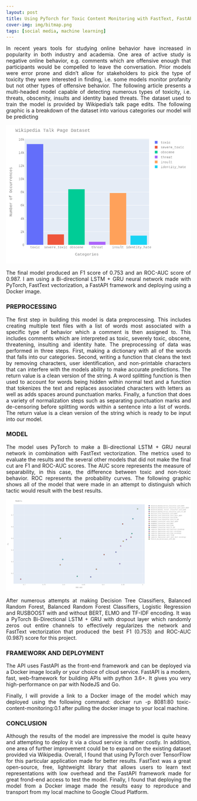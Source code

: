 ```yaml
---
layout: post
title: Using PyTorch for Toxic Content Monitoring with FastText, FastAPI and Docker
cover-img: img/bitmap.png
tags: [social media, machine learning]
---
```


<p style="text-align: justify;">
In recent years tools for studying online behavior have increased in popularity in both industry and academia. One area of active study is negative online behavior, e.g. comments which are offensive enough that participants would be compelled to leave the conversation. Prior models were error prone and didn’t allow for stakeholders to pick the type of toxicity they were interested in finding, i.e. some models monitor profanity but not other types of offensive behavior. The following article presents a multi-headed model capable of detecting numerous types of toxicity, i.e. threats, obscenity, insults and identity based threats. The dataset used to train the model is provided by Wikipedia’s talk page edits. The following graphic is a breakdown of the dataset into various categories our model will be predicting
</p>

![boston](https://raw.githubusercontent.com/andronikmk/andronikmk.github.io/master/img/texic.png)

<p style="text-align: justify;">
The final model produced an F1 score of 0.753 and an ROC-AUC score of 0.987. I am using a Bi-directional LSTM + GRU neural network made with PyTorch, FastText vectorization, a FastAPI framework and deploying using a Docker image.
</p>

### PREPROCESSING
<p style="text-align: justify;">
The first step in building this model is data preprocessing. This includes creating multiple text files with a list of words most associated with a specific type of behavior which a comment is then assigned to. This includes comments which are interpreted as toxic, severely toxic, obscene, threatening, insulting and identity hate. The preprocessing of data was performed in three steps. First, making a dictionary with all of the words that falls into our categories. Second, writing a function that cleans the text by removing characters, user identification, and non-printable characters that can interfere with the models ability to make accurate predictions. The return value is a clean version of the string. A word splitting function is then used to account for words being hidden within normal text and a function that tokenizes the text and replaces associated characters with letters as well as adds spaces around punctuation marks. Finally, a function that does a variety of normalization steps such as separating punctuation marks and de-censoring before splitting words within a sentence into a list of words. The return value is a clean version of the string which is ready to be input into our model.
</p>

<script src="https://gist.github.com/andronikmk/688d24729068ddbc8671dbbe0a1e6b91.js"></script>

### MODEL

<p style="text-align: justify;">
The model uses PyTorch to make a Bi-directional LSTM + GRU neural network in combination with FastText vectorization. The metrics used to evaluate the results and the several other models that did not make the final cut are F1 and ROC-AUC scores. The AUC score represents the measure of separability, in this case, the difference between toxic and non-toxic behavior. ROC represents the probability curves. The following graphic shows all of the model that were made in an attempt to distinguish which tactic would result with the best results.
</p>

![models](https://raw.githubusercontent.com/andronikmk/andronikmk.github.io/master/img/modelsmodel.png)

<p style="text-align: justify;">
After numerous attempts at making Decision Tree Classifiers, Balanced Random Forest, Balanced Random Forest Classifiers, Logistic Regression and RUSBOOST with and without BERT, ELMO and TF-IDF encoding. It was a PyTorch Bi-Directional LSTM + GRU with dropout layer which randomly zeros out entire channels to effectively regularizes the network and FastText vectorization that produced the best F1 (0.753) and ROC-AUC (0.987) score for this project.
</p>

<script src="https://gist.github.com/andronikmk/11f02432efa38d365bec5a74d283fae0.js"></script>

### FRAMEWORK AND DEPLOYMENT

<p style="text-align: justify;">
The API uses FastAPI as the front-end framework and can be deployed via a Docker image locally or your choice of cloud service. FastAPI is a modern, fast, web-framework for building APIs with python 3.6+. It gives you very high-performance on par with NodeJS and Go.
</p>

<script src="https://gist.github.com/andronikmk/ff839c01e13400936fabbee681c60be3.js"></script>

<p style="text-align: justify;">
Finally, I will provide a link to a Docker image of the model which may deployed using the following command: docker run -p 8081:80 toxic-content-monitoring:0.1 after pulling the docker image to your local machine.
</p>

### CONCLUSION

<p style="text-align: justify;">
Although the results of the model are impressive the model is quite heavy and attempting to deploy it via a cloud service is rather costly. In addition, one area of further improvement could be to expand on the existing dataset provided via Wikipedia. Overall, I found that using PyTorch over TensorFlow for this particular application made for better results. FastText was a great open-source, free, lightweight library that allows users to learn text representations with low overhead and the FastAPI framework made for great frond-end access to test the model. Finally, I found that deploying the model from a Docker image made the results easy to reproduce and transport from my local machine to Google Cloud Platform.
</p>






